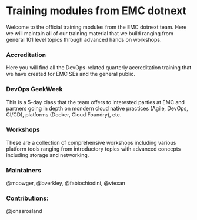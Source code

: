 Training modules from EMC dotnext
================================

Welcome to the official training modules from the EMC dotnext team.  Here we will maintain all of our training material that we build ranging from general 101 level topics through advanced hands on workshops.

### Accreditation

Here you will find all the DevOps-related quarterly accreditation training that we have created for EMC SEs and the general public.

### DevOps GeekWeek

This is a 5-day class that the team offers to interested parties at EMC and partners going in depth on mondern cloud native practices (Agile, DevOps, CI/CD), platforms (Docker, Cloud Foundry), etc.

### Workshops

These are a collection of comprehensive workshops including various platform tools ranging from introductory topics with advanced concepts including storage and networking.

### Maintainers

@mcowger, @bverkley, @fabiochiodini, @vtexan

### Contributions:

@jonasrosland
